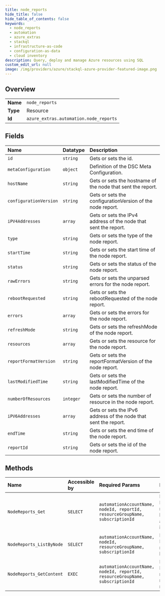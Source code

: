 ```yaml
---
title: node_reports
hide_title: false
hide_table_of_contents: false
keywords:
  - node_reports
  - automation
  - azure_extras    
  - stackql
  - infrastructure-as-code
  - configuration-as-data
  - cloud inventory
description: Query, deploy and manage Azure resources using SQL
custom_edit_url: null
image: /img/providers/azure/stackql-azure-provider-featured-image.png
---
```

  
    

## Overview
<table><tbody>
<tr><td><b>Name</b></td><td><code>node_reports</code></td></tr>
<tr><td><b>Type</b></td><td>Resource</td></tr>
<tr><td><b>Id</b></td><td><code>azure_extras.automation.node_reports</code></td></tr>
</tbody></table>

## Fields
| Name | Datatype | Description |
|:-----|:---------|:------------|
| `id` | `string` | Gets or sets the id. |
| `metaConfiguration` | `object` | Definition of the DSC Meta Configuration. |
| `hostName` | `string` | Gets or sets the hostname of the node that sent the report. |
| `configurationVersion` | `string` | Gets or sets the configurationVersion of the node report. |
| `iPV4Addresses` | `array` | Gets or sets the IPv4 address of the node that sent the report. |
| `type` | `string` | Gets or sets the type of the node report. |
| `startTime` | `string` | Gets or sets the start time of the node report. |
| `status` | `string` | Gets or sets the status of the node report. |
| `rawErrors` | `string` | Gets or sets the unparsed errors for the node report. |
| `rebootRequested` | `string` | Gets or sets the rebootRequested of the node report. |
| `errors` | `array` | Gets or sets the errors for the node report. |
| `refreshMode` | `string` | Gets or sets the refreshMode of the node report. |
| `resources` | `array` | Gets or sets the resource for the node report. |
| `reportFormatVersion` | `string` | Gets or sets the reportFormatVersion of the node report. |
| `lastModifiedTime` | `string` | Gets or sets the lastModifiedTime of the node report. |
| `numberOfResources` | `integer` | Gets or sets the number of resource in the node report. |
| `iPV6Addresses` | `array` | Gets or sets the IPv6 address of the node that sent the report. |
| `endTime` | `string` | Gets or sets the end time of the node report. |
| `reportId` | `string` | Gets or sets the id of the node report. |
## Methods
| Name | Accessible by | Required Params | Description |
|:-----|:--------------|:----------------|:------------|
| `NodeReports_Get` | `SELECT` | `automationAccountName, nodeId, reportId, resourceGroupName, subscriptionId` | Retrieve the Dsc node report data by node id and report id. |
| `NodeReports_ListByNode` | `SELECT` | `automationAccountName, nodeId, resourceGroupName, subscriptionId` | Retrieve the Dsc node report list by node id. |
| `NodeReports_GetContent` | `EXEC` | `automationAccountName, nodeId, reportId, resourceGroupName, subscriptionId` | Retrieve the Dsc node reports by node id and report id. |

